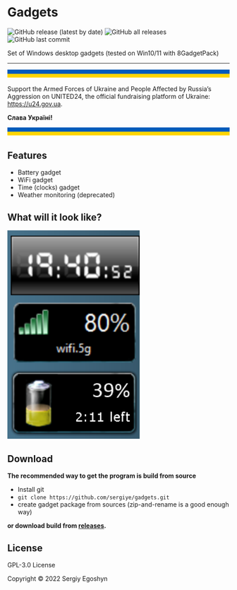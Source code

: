 # Gadgets
![GitHub release (latest by date)](https://img.shields.io/github/v/release/sergiye/gadgets?style=for-the-badge)
![GitHub all releases](https://img.shields.io/github/downloads/sergiye/gadgets/total?style=for-the-badge)
![GitHub last commit](https://img.shields.io/github/last-commit/sergiye/gadgets?style=for-the-badge)

Set of Windows desktop gadgets (tested on Win10/11 with 8GadgetPack)

----

[<img src="https://github.com/sergiye/hiberbeeTheme/raw/master/assets/ukraine_flag_bar.png" alt="UA"/>](https://u24.gov.ua)


Support the Armed Forces of Ukraine and People Affected by Russia’s Aggression on UNITED24, the official fundraising platform of Ukraine: https://u24.gov.ua.

**Слава Україні!**

[<img src="https://github.com/sergiye/hiberbeeTheme/raw/master/assets/ukraine_flag_bar.png" alt="UA"/>](https://u24.gov.ua)


## Features

- Battery gadget
- WiFi gadget
- Time (clocks) gadget
- Weather monitoring (deprecated)

## What will it look like?

[<img src="https://github.com/sergiye/gadgets/raw/master/preview.png" alt="Themes" width="300"/>](https://github.com/sergiye/gadgets/releases)

## Download

**The recommended way to get the program is build from source**
- Install git
- `git clone https://github.com/sergiye/gadgets.git`
- create gadget package from sources (zip-and-rename is a good enough way)

**or download build from <a href="https://github.com/sergiye/gadgets/releases">releases</a>.**

## License

GPL-3.0 License

Copyright © 2022 Sergiy Egoshyn
